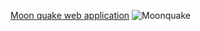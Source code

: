 <a href="https://moonquake.netlify.app/">Moon quake web application<a>
![Moonquake](https://user-images.githubusercontent.com/97985323/194724192-ca319d0c-8820-42a0-85ed-48caae1689e8.png)
